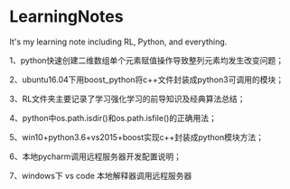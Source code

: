 # LearningNotes
It's my learning note including RL, Python, and everything.

1、python快速创建二维数组单个元素赋值操作导致整列元素均发生改变问题；

2、ubuntu16.04下用boost_python将c++文件封装成python3可调用的模块；

3、RL文件夹主要记录了学习强化学习的前导知识及经典算法总结；

4、python中os.path.isdir()和os.path.isfile()的正确用法；

5、win10+python3.6+vs2015+boost实现c++封装成python模块方法；

6、本地pycharm调用远程服务器开发配置说明；

7、windows下 vs code 本地解释器调用远程服务器
